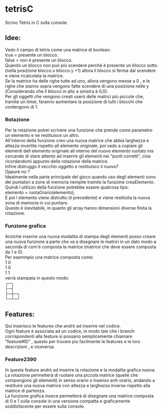 # tetrisC
Scrivo Tetris in C sulla console.

## Idee:
Vedo il campo di tetris come una matrice di boolean:  
true = presente un blocco.  
false = non è presente un blocco.  
Quando un blocco non può più scendere perché è presente un blocco sotto (nella posizione blocco.x blocco.y +1) allora il blocco si ferma dal scendere e viene ricalcolata la matrice.  
Se la matrice ha delle righe tutte ad uno, allora vengono messe a 0 , e le righe che stanno sopra vengono fatte scendere di una posizione nelle y (Considerando che il blocco in alto a sinistra è 0,0).  
Per gli oggetti che vengono creati userò delle matrici più piccole che, tramite un timer, faranno aumentare la posizione di tutti i blocchi che contengono di 1.

### Rotazione
Per la rotazione potrei scrivere una funzione che prende come parametro un elemento e ne restituisce un altro.  
All'interno della funzione creo una nuova matrice che abbia larghezza e altezza invertite rispetto all elemento originale, poi vado a
copiare gli elementi dell elemento originale all interno del nuovo elemento ruotato ma cercando di stare attento ad inserire gli elementi
nei "punti corretti", cioe ricordandomi appunto della rotazione della matrice.  
Infine distruggo il vecchio oggetto e restituisco il nuovo?  
Oppure no ?  
Idealmente nella parte principale del gioco quando uso degli elementi sono dei puntatori a zone di memoria riempite tramite la funzoine
creaElemento. Quindi l utilizzo della funzione potrebbe essere qualcosa tipo:  
elemento = ruotaOrario(elemento);  
E poi l elemento viene distrutto (il precedente) e viene restituita la nuova zona di memoria in cui puntare.  
Questo è inevitabile, in quanto gli array hanno dimensioni diverse finita la rotazione.

### Funzione grafica
Anzichè inserire una nuova modalita di stampa degli elementi posso creare una nuova funzione a parte che va a disegnare le matrici in un dato modo a seconda di com'è composta la matrice  (matrice che deve essere composta da 1 e 0).  
Per esemmpio una matrice composta come:  
1 0  
1 0  
1 1  
verrà stampata in questo modo:  
┌─┐  
├─┤  
├─┼─┐  
└─┴─┘  


## Features:
Qui inserisco le features che andrò ad inserire nel codice.  
Ogni feature è associata ad un codice, in modo tale che i branch corrispondenti alla feature si possano semplicemente chiamare "feature#ID" , questo per trovare piu facilmente le features e le loro descrizioni , e viceversa.

### Feature2390
In questa feature andrò ad inserire la rotazione e la modalita grafica nuova.  
La rotazione permetterà di ruotare una piccola matrice (quelle che compongono gli elementi) in senso orario o insenso anti-orario, andando a restituire una  nuova matrice con altezza e larghezza inverse rispetto alla matrice di partenza.  
La funzione grafica invece permetterà di disegnare una matrice composta di 0 e 1 sulla console in una versione compatta e graficamente soddisfacente per essere sulla console.